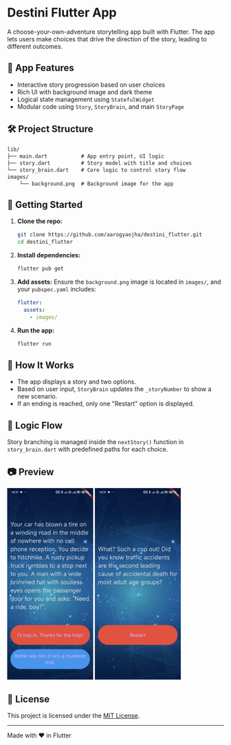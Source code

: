 # Destini Flutter App

A choose-your-own-adventure storytelling app built with Flutter. The app lets users make choices that drive the direction of the story, leading to different outcomes.

## 📱 App Features

- Interactive story progression based on user choices
- Rich UI with background image and dark theme
- Logical state management using `StatefulWidget`
- Modular code using `Story`, `StoryBrain`, and main `StoryPage`

## 🛠 Project Structure

```
lib/
├── main.dart           # App entry point, UI logic
├── story.dart          # Story model with title and choices
└── story_brain.dart    # Core logic to control story flow
images/
    └── background.png  # Background image for the app
```

## 🚀 Getting Started

1. **Clone the repo:**

   ```bash
   git clone https://github.com/aarogyaojha/destini_flutter.git
   cd destini_flutter
   ```

2. **Install dependencies:**

   ```bash
   flutter pub get
   ```

3. **Add assets:**
   Ensure the `background.png` image is located in `images/`, and your `pubspec.yaml` includes:

   ```yaml
   flutter:
     assets:
       - images/
   ```

4. **Run the app:**
   ```bash
   flutter run
   ```

## 🤔 How It Works

- The app displays a story and two options.
- Based on user input, `StoryBrain` updates the `_storyNumber` to show a new scenario.
- If an ending is reached, only one "Restart" option is displayed.

## 🧠 Logic Flow

Story branching is managed inside the `nextStory()` function in `story_brain.dart` with predefined paths for each choice.

## 📷 Preview

<p float="left">
  <img src="images/preview2.jpg" width="200" />
  <img src="images/preview1.jpg" width="200" />
</p>

## 📄 License

This project is licensed under the [MIT License](LICENSE).

---

Made with ❤️ in Flutter
